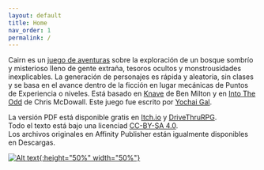 ```yaml
---
layout: default
title: Home
nav_order: 1
permalink: /
---
```


Cairn es un [juego de aventuras](http://questingblog.com/adventure-game-vs-osr) sobre la exploración de un bosque sombrío y misterioso lleno de gente extraña, tesoros ocultos y monstrousidades inexplicables. La generación de personajes es rápida y aleatoria, sin clases y se basa en el avance dentro de la ficción en lugar mecánicas de Puntos de Experiencia o niveles. Está basado en [Knave](https://www.drivethrurpg.com/product/250888/Knave) de Ben Milton y en [Into The Odd](https://chrismcdee.itch.io/electric-bastionland) de Chris McDowall. Este juego fue escrito por [Yochai Gal](https://newschoolrevolution.com).

La versión PDF está disponible gratis en [Itch.io](https://yochaigal.itch.io/cairn) y [DriveThruRPG](https://www.drivethrurpg.com/product/330809/Cairn).  
Todo el texto está bajo una licenciad [CC-BY-SA 4.0](https://creativecommons.org/licenses/by-sa/4.0/).  
Los archivos originales en Affinity Publisher están igualmente disponibles en Descargas.

<p></p>

[![Alt text](/img/cairn.svg "Click to embiggen"){:height="50%" width="50%"}](/img/cairn.svg)
